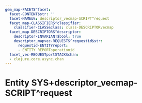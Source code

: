 ```yaml
---
gem_map-FACETS^facet:
  facet-CONTENT$str: ''
  facet-NAME&%: descriptor_vecmap-SCRIPT^request
  facet_map-CLASSIFIERS^classifier:
    classifier-CLASS&class: class-DESCRIPTORvecmap
  facet_map-DESCRIPTORS^descriptor:
    descriptor-INVARIANT$bool: true
    descriptor_mapvec-REQUESTS^requestid$str:
      requestid-ENTITYreport:
      - ENTITY_REPORToperationid
  facet_vec-REQUESTportSTACK$chan:
  - clojure.core.async.chan
---
```

# Entity SYS+descriptor_vecmap-SCRIPT^request

